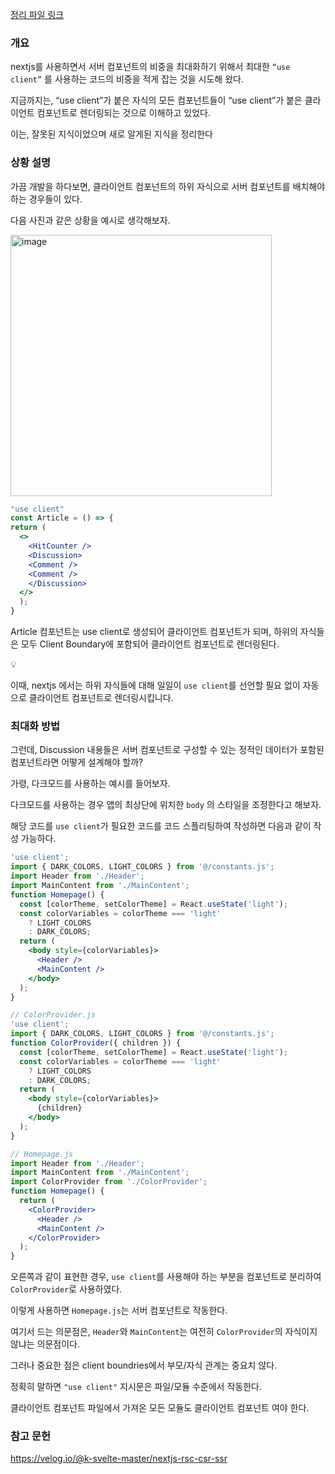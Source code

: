 <a href ="https://vivid-chamomile-2f5.notion.site/195d85adc2df80f5bc9dc19429f602a0?pvs=4">정리 파일 링크</a>

### 개요

nextjs를 사용하면서 서버 컴포넌트의 비중을 최대화하기 위해서 최대한 `“use client”` 를 사용하는 코드의 비중을 적게 잡는 것을 시도해 왔다.

지금까지는, “use client”가 붙은 자식의 모든 컴포넌트들이 “use client”가 붙은 클라이언트 컴포넌트로 렌더링되는 것으로 이해하고 있었다.

이는, 잘못된 지식이었으며 새로 알게된 지식을 정리한다

### 상황 설명

가끔 개발을 하다보면, 클라이언트 컴포넌트의 하위 자식으로 서버 컴포넌트를 배치해야 하는 경우들이 있다.

다음 사진과 같은 상황을 예시로 생각해보자.

<img width="418" alt="image" src="https://github.com/user-attachments/assets/01e6bf4a-5e38-4673-af79-60cb0c368f88" />


```jsx
"use client"
const Article = () => {
return (
  <>
    <HitCounter />
    <Discussion>
    <Comment />
    <Comment />
    </Discussion>
  </>
  );
}
```

Article 컴포넌트는 use client로 생성되어 클라이언트 컴포넌트가 되며, 하위의 자식들은 모두 Client Boundary에 포함되어 클라이언트 컴포넌트로 렌더링된다.

<aside>
💡

이때, nextjs 에서는 하위 자식들에 대해 일일이 `use client`를 선언할 필요 없이 자동으로 클라이언트 컴포넌트로 렌더링시킵니다.

</aside>

### 최대화 방법

그런데, Discussion 내용들은 서버 컴포넌트로 구성할 수 있는 정적인 데이터가 포함된 컴포넌트라면 어떻게 설계해야 할까?

가령, 다크모드를 사용하는 예시를 들어보자.

다크모드를 사용하는 경우 앱의 최상단에 위치한 `body` 의 스타일을 조정한다고 해보자.

해당 코드를 `use client`가 필요한 코드를 코드 스플리팅하여 작성하면 다음과 같이 작성 가능하다.

```jsx
'use client';
import { DARK_COLORS, LIGHT_COLORS } from '@/constants.js';
import Header from './Header';
import MainContent from './MainContent';
function Homepage() {
  const [colorTheme, setColorTheme] = React.useState('light');
  const colorVariables = colorTheme === 'light'
    ? LIGHT_COLORS
    : DARK_COLORS;
  return (
    <body style={colorVariables}>
      <Header />
      <MainContent />
    </body>
  );
}
```

```jsx
// ColorProvider.js
'use client';
import { DARK_COLORS, LIGHT_COLORS } from '@/constants.js';
function ColorProvider({ children }) {
  const [colorTheme, setColorTheme] = React.useState('light');
  const colorVariables = colorTheme === 'light'
    ? LIGHT_COLORS
    : DARK_COLORS;
  return (
    <body style={colorVariables}>
      {children}
    </body>
  );
}
```

```jsx
// Homepage.js
import Header from './Header';
import MainContent from './MainContent';
import ColorProvider from './ColorProvider';
function Homepage() {
  return (
    <ColorProvider> 
      <Header />
      <MainContent />
    </ColorProvider>
  );
}
```

오른쪽과 같이 표현한 경우, `use client`를 사용해야 하는 부분을 컴포넌트로 분리하여 `ColorProvider`로 사용하였다.

이렇게 사용하면 `Homepage.js`는 서버 컴포넌트로 작동한다.

여기서 드는 의문점은, `Header`와 `MainContent`는 여전히 `ColorProvider`의 자식이지 않냐는 의문점이다.

그러나 중요한 점은 client boundries에서 부모/자식 관계는 중요치 않다.

정확히 말하면 `"use client"` 지시문은 파일/모듈 수준에서 작동한다.

클라이언트 컴포넌트 파일에서 가져온 모든 모듈도 클라이언트 컴포넌트 여야 한다.

### 참고 문헌

https://velog.io/@k-svelte-master/nextjs-rsc-csr-ssr
